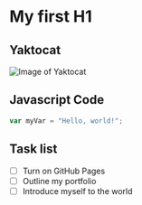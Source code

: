 # My first H1

## Yaktocat

![Image of Yaktocat](https://octodex.github.com/images/yaktocat.png)

## Javascript Code
``` javascript
var myVar = "Hello, world!";
```

## Task list
- [ ] Turn on GitHub Pages
- [ ] Outline my portfolio
- [ ] Introduce myself to the world
